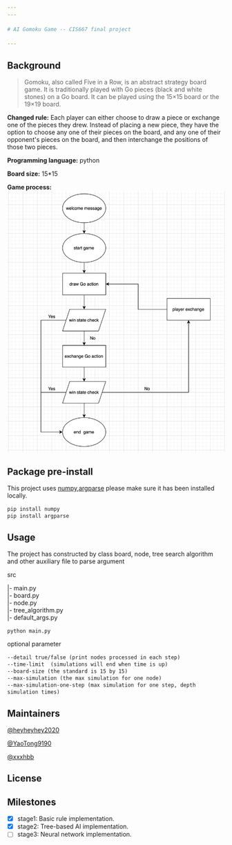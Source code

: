 ```yaml
---
---

# AI Gomoku Game -- CIS667 final project

---
```


## Background

> Gomoku, also called Five in a Row, is an abstract strategy board game. It is traditionally played with Go pieces (black and white stones) on a Go board. It can be played using the 15×15 board or the 19×19 board.

**Changed rule:** Each player can either choose to draw a piece or exchange one of the pieces they drew. Instead of placing a new piece, they have the option to choose any one of their pieces on the board, and any one of their opponent's pieces on the board, and then interchange the positions of those two pieces.

**Programming language:** python

**Board size:** 15\*15

**Game process:**
![process flowchart](https://github.com/YaoTong9190/Gomoku/blob/main/process%20flowchart.png)

## Package pre-install

This project uses [numpy](https://numpy.org),[argparse](https://pypi.org/project/argparse/) please make sure it has been installed locally.

```
pip install numpy
pip install argparse
```

## Usage

The project has constructed by class board, node, tree search algorithm and other auxiliary file to parse argument

src

|- main.py  
|- board.py  
|- node.py  
|- tree_algorithm.py  
|- default_args.py

```
python main.py
```

optional parameter

```
--detail true/false (print nodes processed in each step)
--time-limit  (simulations will end when time is up)
--board-size (the standard is 15 by 15)
--max-simulation (the max simulation for one node)
--max-simulation-one-step (max simulation for one step, depth simulation times)
```

## Maintainers

[@heyheyhey2020](https://github.com/heyheyhey2020)

[@YaoTong9190](https://github.com/YaoTong9190)

[@xxxhbb](https://github.com/xxxhbb)

## License

## Milestones

- [x] stage1: Basic rule implementation.
- [x] stage2: Tree-based AI implementation.
- [ ] stage3: Neural network implementation.
